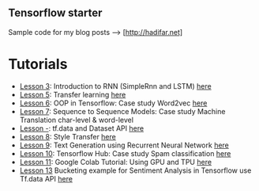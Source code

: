 ## Tensorflow starter


Sample code for my blog posts --> [http://hadifar.net]


# Tutorials

- [Lesson 3](https://github.com/hadifar/tensorflow-starter/tree/master/lesson3): Introduction to RNN (SimpleRnn and LSTM) [here](http://hadifar.net/1396/%D8%B4%D8%A8%DA%A9%D9%87%E2%80%8C%D9%87%D8%A7%DB%8C-%D8%B9%D8%B5%D8%A8%DB%8C-%D8%A8%D8%A7%D8%B2%DA%AF%D8%B4%D8%AA%DB%8C-%D9%82%D8%B3%D9%85%D8%AA-%D8%A7%D9%88%D9%84/)
- [Lesson 5](https://github.com/hadifar/tensorflow-starter/tree/master/lesson5): Transfer learning [here](http://hadifar.net/1397/%D8%A7%D9%86%D8%AA%D9%82%D8%A7%D9%84-%DB%8C%D8%A7%D8%AF%DA%AF%DB%8C%D8%B1%DB%8C-transfer-learning/)
- [Lesson 6](https://github.com/hadifar/tensorflow-starter/tree/master/lesson6): OOP in Tensorflow: Case study Word2vec [here](http://hadifar.net/1397/%DA%86%DA%AF%D9%88%D9%86%D9%87-%D8%AF%D8%B1-%D8%AA%D9%86%D8%B3%D9%88%D8%B1%D9%81%D9%84%D9%88-%D8%B4%DB%8C-%DA%AF%D8%B1%D8%A7-%DA%A9%D8%AF-%D8%A8%D8%B2%D9%86%DB%8C%D9%85%D8%9F/)
- [Lesson 7](https://github.com/hadifar/tensorflow-starter/tree/master/lesson7): Sequence to Sequence Models: Case study Machine Translation char-level & word-level
- [Lesson -](): tf.data and Dataset API [here](http://hadifar.net/1397/%da%86%da%af%d9%88%d9%86%d9%87-%d8%a7%d8%b2-tf-data-%d8%af%d8%b1-%d8%aa%d9%86%d8%b3%d9%88%d8%b1%d9%81%d9%84%d9%88-%d8%a7%d8%b3%d8%aa%d9%81%d8%a7%d8%af%d9%87-%da%a9%d9%86%db%8c%d9%85%d8%9f/)
- [Lesson 8](https://github.com/hadifar/tensorflow-starter/tree/master/lesson8): Style Transfer [here](http://hadifar.net/1397/%D8%A7%D9%86%D8%AA%D9%82%D8%A7%D9%84-%DB%8C%D8%A7%D8%AF%DA%AF%DB%8C%D8%B1%DB%8C-transfer-learning-%D8%A8%D9%87-%D8%B3%D8%A8%DA%A9-%D9%88%D9%86%DA%AF%D9%88%DA%AF/)
- [Lesson 9](https://github.com/hadifar/tensorflow-starter/tree/master/lesson9): Text Generation using Recurrent Neural Network [here](http://hadifar.net/1397/%D8%A7%D8%B2-%DA%AF%D9%86%D8%AC%D9%88%D8%B1-%D8%AA%D8%A7-%D9%84%DB%8C%D9%86%D9%88%DA%A9%D8%B3/)
- [Lesson 10](https://github.com/hadifar/tensorflow-starter/tree/master/lesson10): Tensorflow Hub: Case study Spam classification [here](http://hadifar.net/1397/tf-hub-%D9%88-%D8%AF%D8%B3%D8%AA%D8%B1%D8%B3%DB%8C-%D8%A8%D9%87-%D9%85%D8%AF%D9%84%E2%80%8C%D9%87%D8%A7%DB%8C-%D8%A7%D8%B2-%D9%BE%DB%8C%D8%B4-%D8%A2%D9%85%D9%88%D8%B2%D8%B4-%D8%AF%D8%A7%D8%AF%D9%87/)
- [Lesson 11](https://github.com/hadifar/tensorflow-starter/tree/master/lesson11): Google Colab Tutorial: Using GPU and TPU [here](http://hadifar.net/1397/%D8%A2%D9%85%D9%88%D8%B2%D8%B4-%DA%AF%D9%88%DA%AF%D9%84-%DA%A9%D9%88%D9%84%D8%A8-%D9%88-%D8%A7%D8%B3%D8%AA%D9%81%D8%A7%D8%AF%D9%87-%D8%A7%D8%B2-tpu-gpu/)
- [Lesson 13](https://github.com/hadifar/tensorflow-starter/tree/master/lesson13) Bucketing example for Sentiment Analysis in Tensorflow use Tf.data API [here](http://hadifar.net/%D9%85%D8%B1%D8%AA%D8%A8%E2%80%8C%D8%B3%D8%A7%D8%B2%DB%8C-%D9%88-%D8%A8%D8%A7%DA%A9%D8%AA%E2%80%8C%D8%A8%D9%86%D8%AF%DB%8C-%D8%AF%D8%B3%D8%AA%D9%87%E2%80%8C%D9%87%D8%A7-%D8%AF%D8%B1-%DB%8C%D8%A7%D8%AF/)